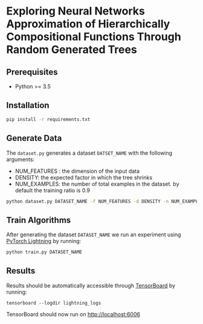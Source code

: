 # Exploring Neural Networks Approximation of Hierarchically Compositional Functions Through Random Generated Trees

## Prerequisites
* Python >= 3.5

## Installation
```sh
pip install -r requirements.txt
```

## Generate Data
The `dataset.py` generates a dataset `DATSET_NAME` with the following arguments:
* NUM_FEATURES : the dimension of the input data
* DENSITY: the expected factor in which the tree shrinks
* NUM_EXAMPLES: the number of total examples in the dataset. by default the training ratio is 0.9


```sh
python dataset.py DATASET_NAME -f NUM_FEATURES -d DENSITY -n NUM_EXAMPLES 
```

## Train Algorithms
After generating the dataset `DATASET_NAME` we run an experiment using [PyTorch Lightning](https://github.com/PyTorchLightning/pytorch-lightning) by running:
```sh
python train.py DATASET_NAME
```

## Results
Results should be automatically accessible through [TensorBoard](https://github.com/tensorflow/tensorboard) by running:
```
tensorboard --logdir lightning_logs
```
TensorBoard should now run on [http://localhost:6006](http://localhost:6006)
